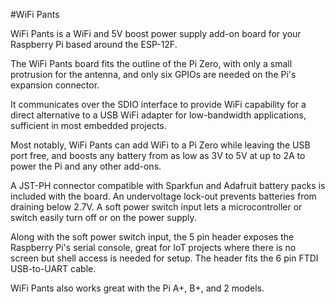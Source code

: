 <!--
---
name: WiFi Pants
class: board
type: power, iot
formfactor: pHAT
manufacturer: SLNGadget
collected: Other
description: WiFi and battery power for the Raspberry Pi
url: https://hackaday.io/project/8678-rpi-wifi
github: https://github.com/al177/esp_hat
buy: https://www.tindie.com/products/ajlitt/wifi-power-pants/
image: 'wifi-pants.png'
pincount: 40
eeprom: no
power:
  '2':
ground:
  '6':
  '9':
  '14':
  '20':
  '25':
  '30':
  '34':
  '39':
pin:
  '13':
    name: ESP GPIO10
  '15':
    name: ESP SCLK
  '16':
    name: ESP CSO
  '18':
    name: ESP MISO
  '22':
    name: ESP MOSI
  '27':
    name: ESP CH_PD
  '37':
    name: ESP GPIO9
-->
#WiFi Pants

WiFi Pants is a WiFi and 5V boost power supply add-on board for your Raspberry Pi based around the ESP-12F.

The WiFi Pants board fits the outline of the Pi Zero, with only a small protrusion for the antenna, and only six GPIOs are needed on the Pi's expansion connector.

It communicates over the SDIO interface to provide WiFi capability for a direct alternative to a USB WiFi adapter for low-bandwidth applications, sufficient in most embedded projects.

Most notably, WiFi Pants can add WiFi to a Pi Zero while leaving the USB port free, and boosts any battery from as low as 3V to 5V at up to 2A to power the Pi and any other add-ons.

A JST-PH connector compatible with Sparkfun and Adafruit battery packs is included with the board. An undervoltage lock-out prevents batteries from draining below 2.7V. A soft power switch input lets a microcontroller or switch easily turn off or on the power supply.

Along with the soft power switch input, the 5 pin header exposes the Raspberry Pi's serial console, great for IoT projects where there is no screen but shell access is needed for setup. The header fits the 6 pin FTDI USB-to-UART cable.

WiFi Pants also works great with the Pi A+, B+, and 2 models.

